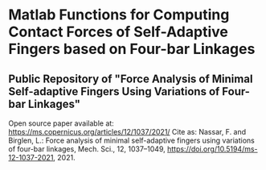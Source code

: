 # Matlab Functions for Computing Contact Forces of Self-Adaptive Fingers based on Four-bar Linkages
## Public Repository of "Force Analysis of Minimal Self-adaptive Fingers Using Variations of Four-bar Linkages"
Open source paper available at: https://ms.copernicus.org/articles/12/1037/2021/
Cite as: Nassar, F. and Birglen, L.: Force analysis of minimal self-adaptive fingers using variations of four-bar linkages, Mech. Sci., 12, 1037–1049, https://doi.org/10.5194/ms-12-1037-2021, 2021. 
